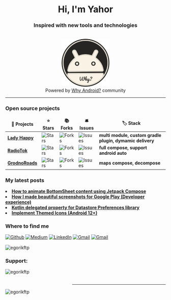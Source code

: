 <h1 align="center">Hi, I'm Yahor</h1>
<h3 align="center">Inspired with new tools and technologies</h3>

<p align="center">
 <br/>
 <img alt="Why Android logo" src="why_android_logo.png" width="150" />
 <br/>
 <a>Powered by</a>
 <a href="https://t.me/whydroid">Why Android?</a>
 <a>community</a>
</p>

<hr/>

<h3>Open source projects</h3>
<table>
  <thead align="center">
    <tr border: none;>
      <td><b>🎁 Projects</b></td>
      <td><b>⭐ Stars</b></td>
      <td><b>📚 Forks</b></td>
      <td><b>🛎 Issues</b></td>
      <td><b>🏷️ Stack</b></td>
    </tr>
  </thead>
  <tbody>
    <tr>
      <td><a href="https://github.com/egorikftp/Lady-happy-Android"><b>Lady Happy</b></a></td>
      <td><img alt="Stars" src="https://img.shields.io/github/stars/egorikftp/Lady-happy-Android?style=flat-square&labelColor=343b41"/></td>
      <td><img alt="Forks" src="https://img.shields.io/github/forks/egorikftp/Lady-happy-Android?style=flat-square&labelColor=343b41"/></td>
      <td><img alt="Issues" src="https://img.shields.io/github/issues/egorikftp/Lady-happy-Android?style=flat-square&labelColor=343b41"/></td>
      <td><b>multi module, custom gradle plugin, dymamic delivery</b></td>
    </tr>  
     <tr>
      <td><a href="https://github.com/egorikftp/RadioTok"><b>RadioTok</b></a></td>
      <td><img alt="Stars" src="https://img.shields.io/github/stars/egorikftp/RadioTok?style=flat-square&labelColor=343b41"/></td>
      <td><img alt="Forks" src="https://img.shields.io/github/forks/egorikftp/RadioTok?style=flat-square&labelColor=343b41"/></td>
      <td><img alt="Issues" src="https://img.shields.io/github/issues/egorikftp/RadioTok?style=flat-square&labelColor=343b41"/></td>
      <td><b>full compose, support android auto</b></td>
    </tr>
   <tr>
      <td><a href="https://github.com/egorikftp/GrodnoRoads"><b>GrodnoRoads</b></a></td>
      <td><img alt="Stars" src="https://img.shields.io/github/stars/egorikftp/GrodnoRoads?style=flat-square&labelColor=343b41"/></td>
      <td><img alt="Forks" src="https://img.shields.io/github/forks/egorikftp/GrodnoRoads?style=flat-square&labelColor=343b41"/></td>
      <td><img alt="Issues" src="https://img.shields.io/github/issues/egorikftp/GrodnoRoads?style=flat-square&labelColor=343b41"/></td>
      <td><b>maps compose, decompose</b></td>
    </tr>
  </tbody>
</table>

<h3>My latest posts</h3>
<li>
  <a href="https://proandroiddev.com/how-to-animate-bottomsheet-content-using-jetpack-compose-3eab972b3bdc">
    <b>How to animate BottomSheet content using Jetpack Compose</b>
  </a>
</li>

<li>
  <a href="https://medium.com/proandroiddev/how-i-made-beautiful-screenshots-for-google-play-developer-experience-61ce108fa6b4">
    <b>How I made beautiful screenshots for Google Play (Developer experience)</b>
  </a>
</li>

<li>
  <a href="https://proandroiddev.com/kotlin-property-delegates-for-datastore-preferences-library-5d4e1cdb609b">
    <b>Kotlin delegated property for Datastore Preferences library</b>
  </a>
</li>


<li>
  <a href="https://proandroiddev.com/implement-themed-icons-android-13-d20b89233681">
    <b>Implement Themed Icons (Android 12+)</b>
  </a>
</li>


<h3>Where to find me</h3>
<p>
  <a href="https://github.com/egorikftp" target="_blank"><img alt="Github" src="https://img.shields.io/badge/GitHub-%2312100E.svg?&style=for-the-badge&logo=Github&logoColor=white" /></a>
  <a href="https://medium.com/@egorikftp" target="_blank"><img alt="Medium" src="https://img.shields.io/badge/medium-%2312100E.svg?&style=for-the-badge&logo=medium&logoColor=white" /></a>
  <a href="https://linkedin.com/in/yahor-urbanovich" target="_blank"><img alt="LinkedIn" src="https://img.shields.io/badge/linkedin-%230077B5.svg?&style=for-the-badge&logo=linkedin&logoColor=white" /></a>
  <a href="mailto:egorikftp@gmail.com" target="_blank"><img alt="Gmail" src="https://shields.io/badge/-gmail-EA4335?logo=gmail&logoColor=white&style=for-the-badge" /></a>
  <a href="https://play.google.com/store/apps/dev?id=5954173160645994724" target="_blank"><img alt="Gmail" src="https://img.shields.io/badge/Google%20Play-414141?logo=google-play&logoColor=white&style=for-the-badge" /></a>
</p>

<p><img align="center" src="https://github-readme-streak-stats.herokuapp.com/?user=egorikftp&" alt="egorikftp" /></p>


<h3 align="left">Support:</h3>
<p><a href="https://www.buymeacoffee.com/egorikftp"> <img align="left" src="https://cdn.buymeacoffee.com/buttons/v2/default-yellow.png" height="50" width="210" alt="egorikftp" /></a></p><br><br>


------------

<p align="left"> <img src="https://komarev.com/ghpvc/?username=egorikftp&label=Profile%20views&color=0e75b6&style=flat" alt="egorikftp" /> </p>

